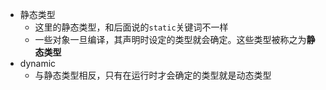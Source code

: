 - 静态类型
  - 这里的静态类型，和后面说的`static`关键词不一样
  - 一些对象一旦编译，其声明时设定的类型就会确定。这些类型被称之为**静态类型**
- dynamic
  - 与静态类型相反，只有在运行时才会确定的类型就是动态类型